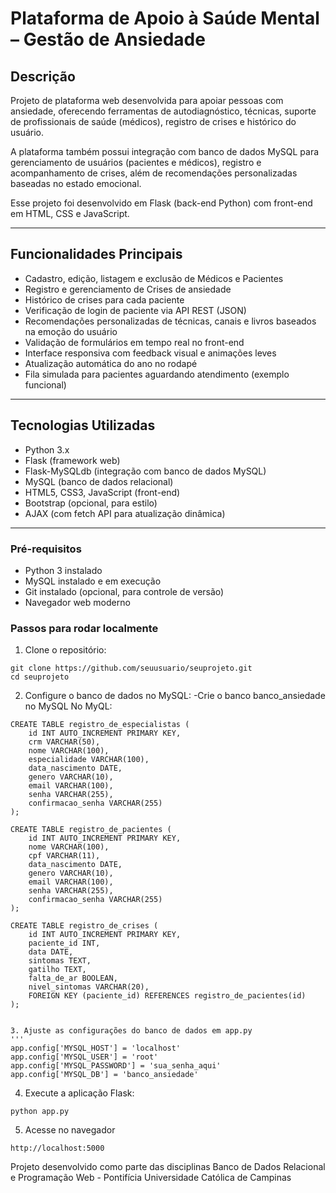 # Plataforma de Apoio à Saúde Mental – Gestão de Ansiedade

## Descrição

Projeto de plataforma web desenvolvida para apoiar pessoas com ansiedade, oferecendo ferramentas de autodiagnóstico, técnicas, suporte de profissionais de saúde (médicos), registro de crises e histórico do usuário. 

A plataforma também possui integração com banco de dados MySQL para gerenciamento de usuários (pacientes e médicos), registro e acompanhamento de crises, além de recomendações personalizadas baseadas no estado emocional.

Esse projeto foi desenvolvido em Flask (back-end Python) com front-end em HTML, CSS e JavaScript.

---

## Funcionalidades Principais

- Cadastro, edição, listagem e exclusão de Médicos e Pacientes
- Registro e gerenciamento de Crises de ansiedade
- Histórico de crises para cada paciente
- Verificação de login de paciente via API REST (JSON)
- Recomendações personalizadas de técnicas, canais e livros baseados na emoção do usuário
- Validação de formulários em tempo real no front-end
- Interface responsiva com feedback visual e animações leves
- Atualização automática do ano no rodapé
- Fila simulada para pacientes aguardando atendimento (exemplo funcional)

---

## Tecnologias Utilizadas

- Python 3.x
- Flask (framework web)
- Flask-MySQLdb (integração com banco de dados MySQL)
- MySQL (banco de dados relacional)
- HTML5, CSS3, JavaScript (front-end)
- Bootstrap (opcional, para estilo)
- AJAX (com fetch API para atualização dinâmica)

---

### Pré-requisitos

- Python 3 instalado
- MySQL instalado e em execução
- Git instalado (opcional, para controle de versão)
- Navegador web moderno

### Passos para rodar localmente

1. Clone o repositório:

```
git clone https://github.com/seuusuario/seuprojeto.git
cd seuprojeto
```

2. Configure o banco de dados no MySQL:
-Crie o banco banco_ansiedade no MySQL
No MyQL:

```
CREATE TABLE registro_de_especialistas (
    id INT AUTO_INCREMENT PRIMARY KEY,
    crm VARCHAR(50),
    nome VARCHAR(100),
    especialidade VARCHAR(100),
    data_nascimento DATE,
    genero VARCHAR(10),
    email VARCHAR(100),
    senha VARCHAR(255),
    confirmacao_senha VARCHAR(255)
);

CREATE TABLE registro_de_pacientes (
    id INT AUTO_INCREMENT PRIMARY KEY,
    nome VARCHAR(100),
    cpf VARCHAR(11),
    data_nascimento DATE,
    genero VARCHAR(10),
    email VARCHAR(100),
    senha VARCHAR(255),
    confirmacao_senha VARCHAR(255)
);

CREATE TABLE registro_de_crises (
    id INT AUTO_INCREMENT PRIMARY KEY,
    paciente_id INT,
    data DATE,
    sintomas TEXT,
    gatilho TEXT,
    falta_de_ar BOOLEAN,
    nivel_sintomas VARCHAR(20),
    FOREIGN KEY (paciente_id) REFERENCES registro_de_pacientes(id)
);


3. Ajuste as configurações do banco de dados em app.py
'''
app.config['MYSQL_HOST'] = 'localhost'
app.config['MYSQL_USER'] = 'root'
app.config['MYSQL_PASSWORD'] = 'sua_senha_aqui'
app.config['MYSQL_DB'] = 'banco_ansiedade'
```

4. Execute a aplicação Flask:

```
python app.py
```

5. Acesse no navegador
```
http://localhost:5000
```

Projeto desenvolvido como parte das disciplinas Banco de Dados Relacional e Programação Web - Pontifícia Universidade Católica de Campinas
